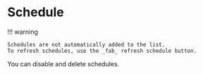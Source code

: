 # Schedule

!!! warning

    Schedules are not automatically added to the list.
    To refresh schedules, use the _fab_ refresh schedule button.
    
You can disable and delete schedules.

